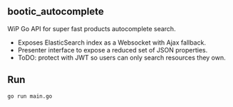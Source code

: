 ## bootic_autocomplete
WiP Go API for super fast products autocomplete search.

* Exposes ElasticSearch index as a Websocket with Ajax fallback.
* Presenter interface to expose a reduced set of JSON properties.
* ToDO: protect with JWT so users can only search resources they own.

## Run

```
go run main.go
```
